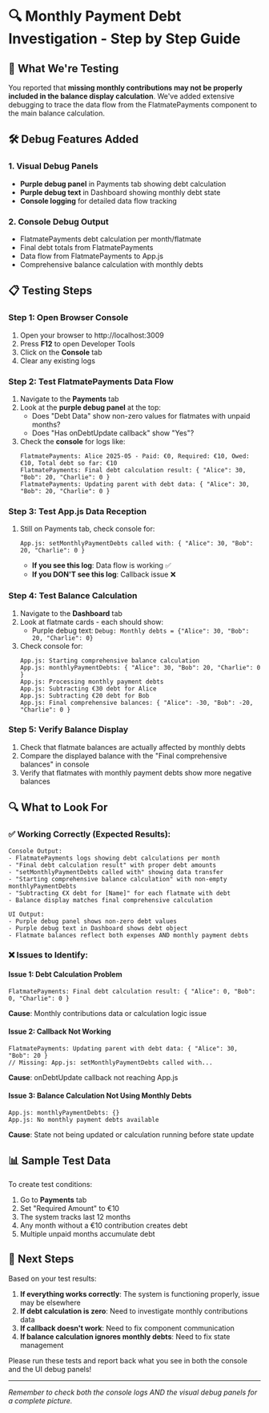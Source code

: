 # 🔍 Monthly Payment Debt Investigation - Step by Step Guide

## 🎯 What We're Testing

You reported that **missing monthly contributions may not be properly included in the balance display calculation**. We've added extensive debugging to trace the data flow from the FlatmatePayments component to the main balance calculation.

## 🛠️ Debug Features Added

### 1. Visual Debug Panels
- **Purple debug panel** in Payments tab showing debt calculation
- **Purple debug text** in Dashboard showing monthly debt state
- **Console logging** for detailed data flow tracking

### 2. Console Debug Output
- FlatmatePayments debt calculation per month/flatmate
- Final debt totals from FlatmatePayments
- Data flow from FlatmatePayments to App.js
- Comprehensive balance calculation with monthly debts

## 📋 Testing Steps

### Step 1: Open Browser Console
1. Open your browser to http://localhost:3009
2. Press **F12** to open Developer Tools
3. Click on the **Console** tab
4. Clear any existing logs

### Step 2: Test FlatmatePayments Data Flow
1. Navigate to the **Payments** tab
2. Look at the **purple debug panel** at the top:
   - Does "Debt Data" show non-zero values for flatmates with unpaid months?
   - Does "Has onDebtUpdate callback" show "Yes"?
3. Check the **console** for logs like:
   ```
   FlatmatePayments: Alice 2025-05 - Paid: €0, Required: €10, Owed: €10, Total debt so far: €10
   FlatmatePayments: Final debt calculation result: { "Alice": 30, "Bob": 20, "Charlie": 0 }
   FlatmatePayments: Updating parent with debt data: { "Alice": 30, "Bob": 20, "Charlie": 0 }
   ```

### Step 3: Test App.js Data Reception
1. Still on Payments tab, check console for:
   ```
   App.js: setMonthlyPaymentDebts called with: { "Alice": 30, "Bob": 20, "Charlie": 0 }
   ```
   - **If you see this log**: Data flow is working ✅
   - **If you DON'T see this log**: Callback issue ❌

### Step 4: Test Balance Calculation
1. Navigate to the **Dashboard** tab
2. Look at flatmate cards - each should show:
   - Purple debug text: `Debug: Monthly debts = {"Alice": 30, "Bob": 20, "Charlie": 0}`
3. Check console for:
   ```
   App.js: Starting comprehensive balance calculation
   App.js: monthlyPaymentDebts: { "Alice": 30, "Bob": 20, "Charlie": 0 }
   App.js: Processing monthly payment debts
   App.js: Subtracting €30 debt for Alice
   App.js: Subtracting €20 debt for Bob
   App.js: Final comprehensive balances: { "Alice": -30, "Bob": -20, "Charlie": 0 }
   ```

### Step 5: Verify Balance Display
1. Check that flatmate balances are actually affected by monthly debts
2. Compare the displayed balance with the "Final comprehensive balances" in console
3. Verify that flatmates with monthly payment debts show more negative balances

## 🔍 What to Look For

### ✅ Working Correctly (Expected Results):
```
Console Output:
- FlatmatePayments logs showing debt calculations per month
- "Final debt calculation result" with proper debt amounts
- "setMonthlyPaymentDebts called with" showing data transfer
- "Starting comprehensive balance calculation" with non-empty monthlyPaymentDebts
- "Subtracting €X debt for [Name]" for each flatmate with debt
- Balance display matches final comprehensive calculation

UI Output:
- Purple debug panel shows non-zero debt values
- Purple debug text in Dashboard shows debt object
- Flatmate balances reflect both expenses AND monthly payment debts
```

### ❌ Issues to Identify:

#### Issue 1: Debt Calculation Problem
```console
FlatmatePayments: Final debt calculation result: { "Alice": 0, "Bob": 0, "Charlie": 0 }
```
**Cause**: Monthly contributions data or calculation logic issue

#### Issue 2: Callback Not Working
```console
FlatmatePayments: Updating parent with debt data: { "Alice": 30, "Bob": 20 }
// Missing: App.js: setMonthlyPaymentDebts called with...
```
**Cause**: onDebtUpdate callback not reaching App.js

#### Issue 3: Balance Calculation Not Using Monthly Debts
```console
App.js: monthlyPaymentDebts: {}
App.js: No monthly payment debts available
```
**Cause**: State not being updated or calculation running before state update

## 📊 Sample Test Data

To create test conditions:
1. Go to **Payments** tab
2. Set "Required Amount" to €10
3. The system tracks last 12 months
4. Any month without a €10 contribution creates debt
5. Multiple unpaid months accumulate debt

## 🎯 Next Steps

Based on your test results:

1. **If everything works correctly**: The system is functioning properly, issue may be elsewhere
2. **If debt calculation is zero**: Need to investigate monthly contributions data
3. **If callback doesn't work**: Need to fix component communication
4. **If balance calculation ignores monthly debts**: Need to fix state management

Please run these tests and report back what you see in both the console and the UI debug panels!

---

*Remember to check both the console logs AND the visual debug panels for a complete picture.*
